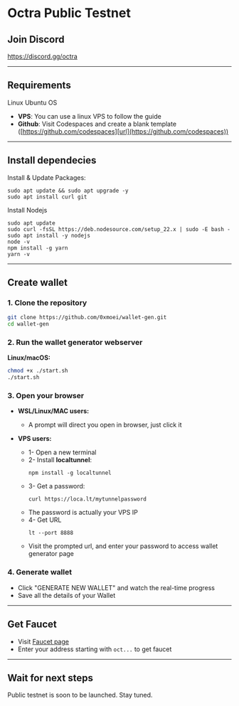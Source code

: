 # Octra Public Testnet

## Join Discord
https://discord.gg/octra

---

## Requirements
Linux Ubuntu OS
* **VPS**: You can use a linux VPS to follow the guide
* **Github**: Visit Codespaces and create a blank template ([https://github.com/codespaces][url](https://github.com/codespaces)) 

---

## Install dependecies
Install & Update Packages:
```
sudo apt update && sudo apt upgrade -y
sudo apt install curl git
```
Install Nodejs 
```
sudo apt update
sudo curl -fsSL https://deb.nodesource.com/setup_22.x | sudo -E bash -
sudo apt install -y nodejs
node -v
npm install -g yarn
yarn -v
```

---

## Create wallet
### 1. Clone the repository
   ```bash
   git clone https://github.com/0xmoei/wallet-gen.git
   cd wallet-gen
   ```

### 2. Run the wallet generator webserver
   **Linux/macOS:**
   ```bash
   chmod +x ./start.sh
   ./start.sh
   ```


### 3. Open your browser
* **WSL/Linux/MAC users:**
  * A prompt will direct you open in browser, just click it

  
* **VPS users:**
  * 1- Open a new terminal
  * 2- Install **localtunnel**:
    ```
    npm install -g localtunnel
    ```
  * 3- Get a password:
    ```
    curl https://loca.lt/mytunnelpassword
    ```
  * The password is actually your VPS IP
  * 4- Get URL
    ```
    lt --port 8888
    ```
  * Visit the prompted url, and enter your password to access wallet generator page

### 4. Generate wallet
* Click "GENERATE NEW WALLET" and watch the real-time progress
* Save all the details of your Wallet

---

## Get Faucet
* Visit [Faucet page](https://faucet.octra.network/)
* Enter your address starting with `oct...` to get faucet


---

## Wait for next steps
Public testnet is soon to be launched. Stay tuned.


